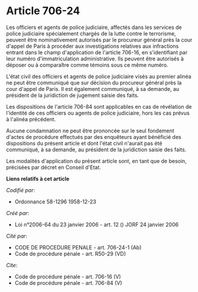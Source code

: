 # Article 706-24

Les officiers et agents de police judiciaire, affectés dans les services de police judiciaire spécialement chargés de la
lutte contre le terrorisme, peuvent être nominativement autorisés par le procureur général près la cour d'appel de Paris à
procéder aux investigations relatives aux infractions entrant dans le champ d'application de l'article 706-16, en
s'identifiant par leur numéro d'immatriculation administrative. Ils peuvent être autorisés à déposer ou à comparaître comme
témoins sous ce même numéro. 

L'état civil des officiers et agents de police judiciaire visés au premier alinéa ne peut être communiqué que sur décision du
procureur général près la cour d'appel de Paris. Il est également communiqué, à sa demande, au président de la juridiction de
jugement saisie des faits. 

Les dispositions de l'article 706-84 sont applicables en cas de révélation de l'identité de ces officiers ou agents de police
judiciaire, hors les cas prévus à l'alinéa précédent. 

Aucune condamnation ne peut être prononcée sur le seul fondement d'actes de procédure effectués par des enquêteurs ayant
bénéficié des dispositions du présent article et dont l'état civil n'aurait pas été communiqué, à sa demande, au président de
la juridiction saisie des faits. 

Les modalités d'application du présent article sont, en tant que de besoin, précisées par décret en Conseil d'Etat.

**Liens relatifs à cet article**

_Codifié par_:

  - Ordonnance 58-1296 1958-12-23

_Créé par_:

  - Loi n°2006-64 du 23 janvier 2006 - art. 12 () JORF 24 janvier 2006

_Cité par_:

  - CODE DE PROCEDURE PENALE - art. 706-24-1 (Ab)
  - Code de procédure pénale - art. R50-29 (VD)

_Cite_:

  - Code de procédure pénale - art. 706-16 (V)
  - Code de procédure pénale - art. 706-84 (V)
